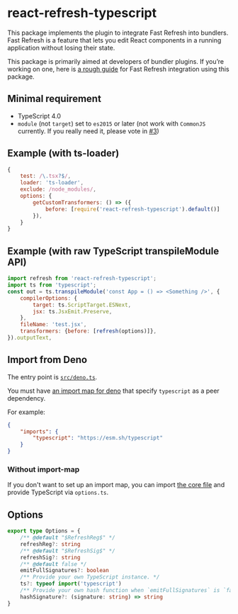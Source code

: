 # react-refresh-typescript

This package implements the plugin to integrate Fast Refresh into bundlers. Fast Refresh is a feature that lets you edit React components in a running application without losing their state.

This package is primarily aimed at developers of bundler plugins. If you’re working on one, here is [a rough guide](https://github.com/facebook/react/issues/16604#issuecomment-528663101) for Fast Refresh integration using this package.

## Minimal requirement

-   TypeScript 4.0
-   `module` (not `target`) set to `es2015` or later (not work with `CommonJS` currently. If you really need it, please vote in [#3](https://github.com/Jack-Works/react-refresh-transformer/issues/3))

## Example (with ts-loader)

```js
{
    test: /\.tsx?$/,
    loader: 'ts-loader',
    exclude: /node_modules/,
    options: {
        getCustomTransformers: () => ({
            before: [require('react-refresh-typescript').default()]
        }),
    }
}
```

## Example (with raw TypeScript transpileModule API)

```js
import refresh from 'react-refresh-typescript';
import ts from 'typescript';
const out = ts.transpileModule('const App = () => <Something />', {
    compilerOptions: {
        target: ts.ScriptTarget.ESNext,
        jsx: ts.JsxEmit.Preserve,
    },
    fileName: 'test.jsx',
    transformers: {before: [refresh(options)]},
}).outputText,
```

## Import from Deno

The entry point is [`src/deno.ts`](https://raw.githubusercontent.com/Jack-Works/react-refresh-transformer/main/typescript/src/deno.ts).

You must have [an import map for deno](https://deno.land/manual/linking_to_external_code/import_maps) that specify `typescript` as a peer dependency.

For example:

```json
{
    "imports": {
        "typescript": "https://esm.sh/typescript"
    }
}
```

### Without import-map

If you don't want to set up an import map, you can import [the core file](https://cdn.jsdelivr.net/npm/react-refresh-typescript@latest/dist-src/core.js) and provide TypeScript via `options.ts`.

## Options

```ts
export type Options = {
    /** @default "$RefreshReg$" */
    refreshReg?: string
    /** @default "$RefreshSig$" */
    refreshSig?: string
    /** @default false */
    emitFullSignatures?: boolean
    /** Provide your own TypeScript instance. */
    ts?: typeof import('typescript')
    /** Provide your own hash function when `emitFullSignatures` is `false` */
    hashSignature?: (signature: string) => string
}
```
